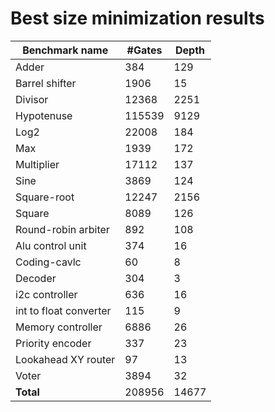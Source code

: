 # Best size minimization results

| Benchmark name         | #Gates | Depth |
| ---------------------- | ------ | ------|
| Adder                  | 384    | 129   |
| Barrel shifter         | 1906   | 15    |
| Divisor                | 12368  | 2251  |
| Hypotenuse             | 115539 | 9129  |
| Log2                   | 22008  | 184   |
| Max                    | 1939   | 172   |
| Multiplier             | 17112  | 137   |
| Sine                   | 3869   | 124   |
| Square-root            | 12247  | 2156  |
| Square                 | 8089   | 126   |
| Round-robin arbiter    | 892    | 108   |
| Alu control unit       | 374    | 16    |
| Coding-cavlc           | 60     | 8     |
| Decoder                | 304    | 3     |
| i2c controller         | 636    | 16    |
| int to float converter | 115    | 9     |
| Memory controller      | 6886   | 26    |
| Priority encoder       | 337    | 23    |
| Lookahead XY router    | 97     | 13    |
| Voter                  | 3894   | 32    |
| **Total**              | 208956 | 14677 |
